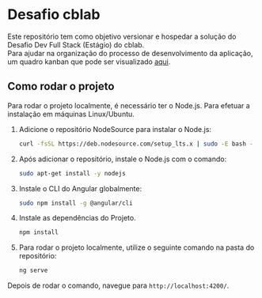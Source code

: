 # Desafio cblab

Este repositório tem como objetivo versionar e hospedar a solução do Desafio Dev Full Stack (Estágio) do cblab. <br>
Para ajudar na organização do processo de desenvolvimento da aplicação, um quadro kanban que pode ser visualizado [aqui](https://github.com/users/LimirioGuimaraes/projects/2).

## Como rodar o projeto

Para rodar o projeto localmente, é necessário ter o Node.js. Para efetuar a instalação em máquinas Linux/Ubuntu.

1. Adicione o repositório NodeSource para instalar o Node.js:

   ```bash
   curl -fsSL https://deb.nodesource.com/setup_lts.x | sudo -E bash -
   ```

2. Após adicionar o repositório, instale o Node.js com o comando:

   ```bash
   sudo apt-get install -y nodejs
   ```

3. Instale o CLI do Angular globalmente:

   ```bash
   sudo npm install -g @angular/cli
   ```

4. Instale as dependências do Projeto.
   
   ```bash
   npm install
   ```
   
5. Para rodar o projeto localmente, utilize o seguinte comando na pasta do repositório:

   ```bash
   ng serve
   ```

Depois de rodar o comando, navegue para `http://localhost:4200/`.


